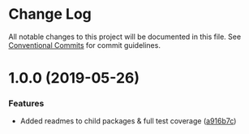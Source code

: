 # Change Log

All notable changes to this project will be documented in this file.
See [Conventional Commits](https://conventionalcommits.org) for commit guidelines.

# 1.0.0 (2019-05-26)


### Features

* Added readmes to child packages & full test coverage ([a916b7c](https://github.com/AaronLeoCooper/tba-creator/commit/a916b7c))
